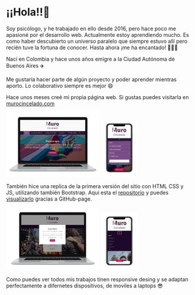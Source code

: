 # ¡¡Hola!!👋 

Soy psicólogo, y he trabajado en ello desde 2016, pero hace poco me apasioné por el desarrollo web. Actualmente estoy aprendiendo mucho. Es como haber descubierto un universo paralelo que siempre estuvo allí pero recién tuve la fortuna de conocer. Hasta ahora ¡me ha encantado! 💜💜💜

Nací en Colombia y hace unos años emigre a la Ciudad Autónoma de Buenos Aires ✈️

Me gustaría hacer parte de algún proyecto y poder aprender mientras aporto. Lo colaborativo siempre es mejor 😄

Hace unos meses creé mi propia página web. Si gustas puedes visitarla en [murocincelado.com](https://murocincelado.com/) 

<img  src='./murocincelado.png' height='50%' width='50%'>    <img  src='./murophone.png' height='20%' width='20%'>

También hice una replica de la primera versión del sitio con HTML CSS y JS, utilizando también Bootstrap. Aqui esta el [repositorio](https://github.com/jmilo13/muro_cincelado) y puedes [visualizarlo](https://jmilo13.github.io/muro_cincelado/) gracias a GitHub-page.

<img  src='./replica.png' height='50%' width='50%'>    <img  src='./repliphone.png' height='20%' width='20%'>

Como puedes ver todos mis trabajos tinen responsive desing y se adaptan perfectamente a difernetes dispositivos, de moviles a laptops 😎 



